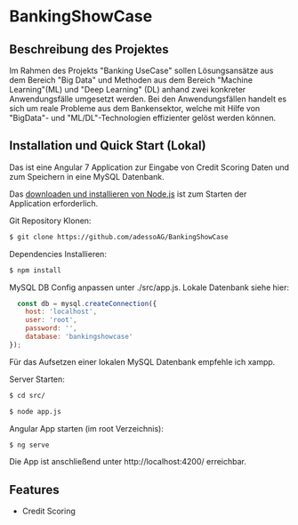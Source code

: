 # BankingShowCase

## Beschreibung des Projektes
Im Rahmen des Projekts "Banking UseCase" sollen Lösungsansätze aus dem Bereich "Big Data" und Methoden aus dem Bereich "Machine Learning"(ML) und "Deep Learning" (DL) anhand zwei konkreter Anwendungsfälle umgesetzt werden. Bei den Anwendungsfällen handelt es sich um reale Probleme aus dem Bankensektor, welche mit Hilfe von "BigData"- und "ML/DL"-Technologien effizienter gelöst werden können.

## Installation und Quick Start (Lokal)

Das ist eine Angular 7 Application zur Eingabe von Credit Scoring Daten und zum Speichern in eine MySQL Datenbank.

Das [downloaden und installieren von Node.js](https://nodejs.org/en/download/) ist zum Starten der Application erforderlich.

  Git Repository Klonen:

```bash
$ git clone https://github.com/adessoAG/BankingShowCase
```  

  Dependencies Installieren:

```bash
$ npm install
```

  MySQL DB Config anpassen unter ./src/app.js. Lokale Datenbank siehe hier: 

```js
  const db = mysql.createConnection({
    host: 'localhost',
    user: 'root',
    password: '',
    database: 'bankingshowcase'
});  
```

  Für das Aufsetzen einer lokalen MySQL Datenbank empfehle ich xampp.

  Server Starten:

```bash
$ cd src/
```

```bash
$ node app.js
```

  Angular App starten (im root Verzeichnis):

```bash
$ ng serve
```

  Die App ist anschließend unter http://localhost:4200/ erreichbar.

## Features

  * Credit Scoring
